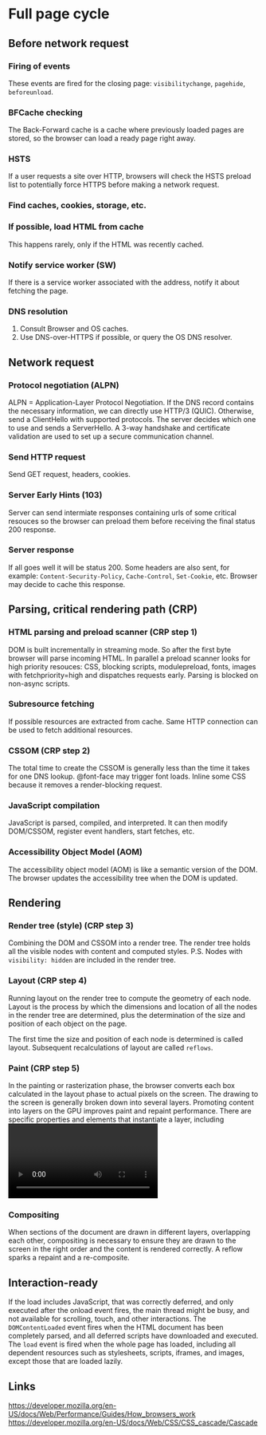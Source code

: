 # Full page cycle

## Before network request

### Firing of events

These events are fired for the closing page: `visibilitychange`, `pagehide`, 
`beforeunload`.

### BFCache checking

The Back-Forward cache is a cache where previously loaded pages are stored, so 
the browser can load a ready page right away.

### HSTS

If a user requests a site over HTTP, browsers will check the HSTS preload 
list to potentially force HTTPS before making a network request.

### Find caches, cookies, storage, etc.

### If possible, load HTML from cache

This happens rarely, only if the HTML was recently cached.

### Notify service worker (SW)

If there is a service worker associated with the address, notify it about
fetching the page.

### DNS resolution

1. Consult Browser and OS caches.
2. Use DNS-over-HTTPS if possible, or query the OS DNS resolver.

## Network request

### Protocol negotiation (ALPN)

ALPN = Application-Layer Protocol Negotiation.
If the DNS record contains the necessary information, we can directly use
HTTP/3 (QUIC). Otherwise, send a ClientHello with supported protocols.
The server decides which one to use and sends a ServerHello.
A 3-way handshake and certificate validation are used to set up a secure 
communication channel.

### Send HTTP request

Send GET request, headers, cookies.

### Server Early Hints (103)

Server can send intermiate responses containing urls of some critical
resouces so the browser can preload them before receiving the final 
status 200 response.

### Server response

If all goes well it will be status 200. Some headers are also sent, for 
example: `Content-Security-Policy`, `Cache-Control`, `Set-Cookie`, etc.
Browser may decide to cache this response.

## Parsing, critical rendering path (CRP)

### HTML parsing and preload scanner (CRP step 1)

DOM is built incrementally in streaming mode. So after the first byte browser 
will parse incoming HTML.
In parallel a preload scanner looks for high priority resouces:
CSS, blocking scripts, modulepreload, fonts, images with fetchpriority=high
and dispatches requests early.
Parsing is blocked on non-async scripts.

### Subresource fetching

If possible resources are extracted from cache. Same HTTP connection can
be used to fetch additional resources.

### CSSOM (CRP step 2)

The total time to create the CSSOM is generally less than the time it takes
for one DNS lookup. @font-face may trigger font loads.
Inline some CSS because it removes a render-blocking request.

### JavaScript compilation

JavaScript is parsed, compiled, and interpreted. It can then modify DOM/CSSOM,
register event handlers, start fetches, etc.

### Accessibility Object Model (AOM)

The accessibility object model (AOM) is like a semantic version of the DOM.
The browser updates the accessibility tree when the DOM is updated.

## Rendering

### Render tree (style) (CRP step 3)

Combining the DOM and CSSOM into a render tree.
The render tree holds all the visible nodes with content and computed styles.
P.S. Nodes with `visibility: hidden` are included in the render tree.

### Layout (CRP step 4)

Running layout on the render tree to compute the geometry of each node. 
Layout is the process by which the dimensions and location of all the nodes 
in the render tree are determined, plus the determination of the size and 
position of each object on the page.

The first time the size and position of each node is determined is called 
layout. Subsequent recalculations of layout are called `reflows`.

### Paint (CRP step 5)

In the painting or rasterization phase, the browser converts each box 
calculated in the layout phase to actual pixels on the screen. 
The drawing to the screen is generally broken down into several layers.
Promoting content into layers on the GPU improves paint and repaint performance.
There are specific properties and elements that instantiate a layer, 
including <video> and <canvas>, and any element which has the CSS properties 
of opacity, a 3D transform, will-change, and a few others. These nodes will 
be painted onto their own layer, along with their descendants.

### Compositing

When sections of the document are drawn in different layers, overlapping 
each other, compositing is necessary to ensure they are drawn to the screen 
in the right order and the content is rendered correctly.
A reflow sparks a repaint and a re-composite.

## Interaction-ready

If the load includes JavaScript, that was correctly deferred, 
and only executed after the onload event fires, the main thread might be busy, 
and not available for scrolling, touch, and other interactions.
The `DOMContentLoaded` event fires when the HTML document has been completely 
parsed, and all deferred scripts have downloaded and executed.
The `load` event is fired when the whole page has loaded, including all 
dependent resources such as stylesheets, scripts, iframes, and images, 
except those that are loaded lazily. 

## Links

https://developer.mozilla.org/en-US/docs/Web/Performance/Guides/How_browsers_work
https://developer.mozilla.org/en-US/docs/Web/CSS/CSS_cascade/Cascade
